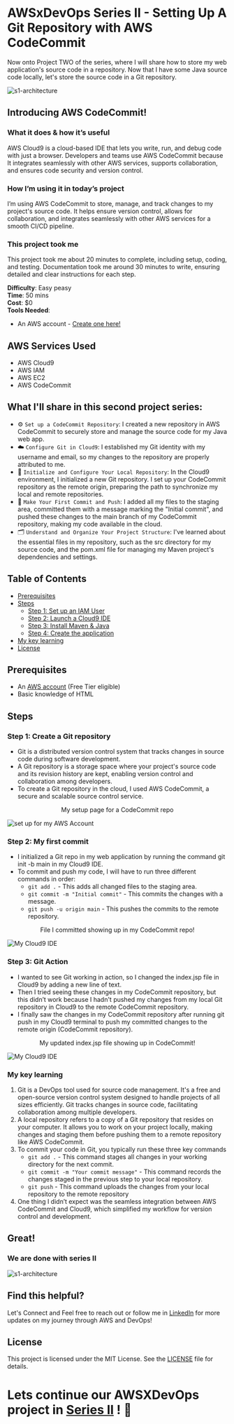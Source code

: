 # AWSxDevOps Series II - Setting Up A Git Repository with AWS CodeCommit
Now onto Project TWO of the series, where I will share how to store my web application's source code in a repository. Now that I have some Java source code locally, let's store the source code in a Git repository.

![s1-architecture](assets/screenshots/s1-architecture.png)

## Introducing AWS CodeCommit!

### What it does & how it’s useful
AWS Cloud9 is a cloud-based IDE that lets you write, run, and debug code with just a browser. 
Developers and teams use AWS CodeCommit because It integrates seamlessly with other AWS services, supports collaboration, and ensures code security and version control. 

### How I’m using it in today’s project
I’m using AWS CodeCommit to store, manage, and track changes to my project's source code. It helps ensure version control, allows for collaboration, and integrates seamlessly with other AWS services for a smooth CI/CD pipeline. 

### This project took me
This project took me about 20 minutes to complete, including setup, coding, and testing. Documentation took me around 30 minutes to write, ensuring detailed and clear instructions for each step. 

**Difficulty**: Easy peasy  
**Time**: 50 mins  
**Cost**: $0  
**Tools Needed**:
- An AWS account - [Create one here!](https://aws.amazon.com/free/)

## AWS Services Used

- AWS Cloud9
- AWS IAM
- AWS EC2
- AWS CodeCommit

## What I'll share in this second project series:

   - ⚙️ `Set up a CodeCommit Repository`: I created a new repository in AWS CodeCommit to securely store and manage the source code for my Java web app.
   - ☁️ `Configure Git in Cloud9`: I established my Git identity with my username and email, so my changes to the repository are properly attributed to me.
   - 📂 `Initialize and Configure Your Local Repository`: In the Cloud9 environment, I initialized a new Git repository. I set up your CodeCommit repository as the remote origin, preparing the path to    synchronize my local and remote repositories.
   - 🫸 `Make Your First Commit and Push`: I added all my files to the staging area, committed them with a message marking the "Initial commit", and pushed these changes to the main branch of my CodeCommit repository, making my code available in the cloud.
   - 🗂️ `Understand and Organize Your Project Structure`: I've learned about the essential files in my repository, such as the src directory for my source code, and the pom.xml file for managing my Maven project's dependencies and settings. 

## Table of Contents

- [Prerequisites](#prerequisites)
- [Steps](#steps)
  - [Step 1: Set up an IAM User](#step-1-set-up-an-iam-user)
  - [Step 2: Launch a Cloud9 IDE](#step-2-launch-a-cloud9-ide)
  - [Step 3: Install Maven & Java](#step-3-install-maven-and-java)
  - [Step 4: Create the application](#step-4-create-the-application)
- [My key learning](#my-key-learning)
- [License](#license)

## Prerequisites

- An [AWS account](https://aws.amazon.com/free/) (Free Tier eligible)
- Basic knowledge of HTML

## Steps

### Step 1: Create a Git repository

- Git is a distributed version control system that tracks changes in source code during software development.
- A Git repository is a storage space where your project's source code and its revision history are kept, enabling version control and collaboration among developers.
- To create a Git repository in the cloud, I used AWS CodeCommit, a secure and scalable source control service.

<p align="center">My setup page for a CodeCommit repo</p>

![set up for my AWS Account](assets/screenshots/set-up-for-my-AWS-Account.png)


### Step 2: My first commit

- I initialized a Git repo in my web application by running the command git init -b main in my Cloud9 IDE.
- To commit and push my code, I will have to run three different commands in order:
   - `git add .` - This adds all changed files to the staging area.
   - `git commit -m "Initial commit"` - This commits the changes with a message.
   - `git push -u origin main` - This pushes the commits to the remote repository.

<p align="center">File I committed showing up in my CodeCommit repo!</p> 

   ![My Cloud9 IDE](assets/screenshots/My-Cloud9-IDE.png)

### Step 3: Git Action

- I wanted to see Git working in action, so I changed the index.jsp file in Cloud9 by adding a new line of text.
- Then I tried seeing these changes in my CodeCommit repository, but this didn’t work because I hadn't pushed my changes from my local Git repository in Cloud9 to the remote CodeCommit repository.
- I finally saw the changes in my CodeCommit repository after running git push in my Cloud9 terminal to push my committed changes to the remote origin (CodeCommit repository).

<p align="center">My updated index.jsp file showing up in CodeCommit!</p> 

   ![My Cloud9 IDE](assets/screenshots/Maven-and-Java.png)


### My key learning

1. Git is a DevOps tool used for source code management. It's a free and open-source version control system designed to handle projects of all sizes efficiently. Git tracks changes in source code, facilitating collaboration among multiple developers.
2. A local repository refers to a copy of a Git repository that resides on your computer. It allows you to work on your project locally, making changes and staging them before pushing them to a remote repository like AWS CodeCommit.
3. To commit your code in Git, you typically run these three key commands
     - `git add .` - This command stages all changes in your working directory for the next commit.
     - `git commit -m "Your commit message"` - This command records the changes staged in the previous step to your local repository.
     - `git push` - This command uploads the changes from your local repository to the remote repository
4. One thing I didn’t expect was the seamless integration between AWS CodeCommit and Cloud9, which simplified my workflow for version control and development. 

## Great! 
### We are done with series II

   ![s1-architecture](assets/screenshots/s1-architecture.png)

## Find this helpful?
Let's Connect and Feel free to reach out or follow me in [LinkedIn](https://www.linkedin.com/in/dahrihadri) for more updates on my journey through AWS and DevOps!

## License

This project is licensed under the MIT License. See the [LICENSE](LICENSE) file for details.

# Lets continue our AWSXDevOps project in [Series II](https://github.com/dahrihadri/AWSxDevOps/tree/main/Series-III) ! 🌟
